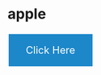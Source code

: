 # apple
<html>
  <head>
    <title>Title of the document</title>
    <style>
      .button {
        background-color: #1c87c9;
        border: none;
        color: white;
        padding: 20px 34px;
        text-align: center;
        text-decoration: none;
        display: inline-block;
        font-size: 20px;
        margin: 4px 2px;
        cursor: pointer;
      }
    </style>
  </head>
  <body>
    <a href="https://www.w3docs.com/" class="button">Click Here</a>
  </body>
</html>

<Css>
  
</Css>
  
<JS>
  
</JS>
    

